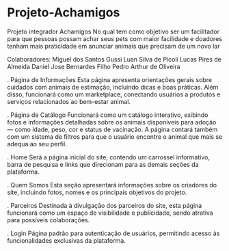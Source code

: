 # Projeto-Achamigos
Projeto integrador Achamigos
No qual tem como objetivo ser um facilitador para que pessoas possam achar seus pets com maior facilidade e doadores tenham mais praticidade em anunciar animais que precisam de um novo lar 

Colaboradores:
Miguel dos Santos Gussi
Luan Silva de Picoli
Lucas Pires de Almeida 
Daniel Jose Bernardes Filho
Pedro Arthur de Oliveira

. Página de Informações
Esta página apresenta orientações gerais sobre cuidados com animais de estimação, incluindo dicas e boas práticas. Além disso, funcionará como um marketplace, conectando usuários a produtos e serviços relacionados ao bem-estar animal.

. Página de Catálogo
Funcionará como um catálogo interativo, exibindo fotos e informações detalhadas sobre os animais disponíveis para adoção — como idade, peso, cor e status de vacinação. A página contará também com um sistema de filtros para que o usuário encontre o animal que mais se adequa ao seu perfil.

. Home
Será a página inicial do site, contendo um carrossel informativo, barra de pesquisa e links que direcionam para as demais seções da plataforma.

. Quem Somos
Esta seção apresentará informações sobre os criadores do site, incluindo fotos, nomes e os principais objetivos do projeto.

. Parceiros
Destinada à divulgação dos parceiros do site, esta página funcionará como um espaço de visibilidade e publicidade, sendo atrativa para possíveis colaborações.

. Login
Página padrão para autenticação de usuários, permitindo acesso às funcionalidades exclusivas da plataforma.


